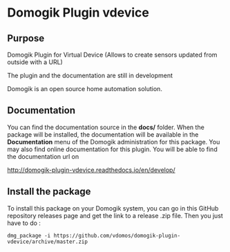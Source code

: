 # Domogik Plugin vdevice

## Purpose

Domogik Plugin for Virtual Device (Allows to create sensors updated from outside with a URL)

The plugin and the documentation are still in development

Domogik is an open source home automation solution.

## Documentation 

You can find the documentation source in the **docs/** folder. When the package will be installed, the documentation will be available in the **Documentation** menu of the Domogik administration for this package.
You may also find online documentation for this plugin. You will be able to find the documentation url on 

http://domogik-plugin-vdevice.readthedocs.io/en/develop/

## Install the package

To install this package on your Domogik system, you can go in this GitHub repository releases page and get the link to a release .zip file. Then you just have to do :

    dmg_package -i https://github.com/vdomos/domogik-plugin-vdevice/archive/master.zip
